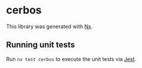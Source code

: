 # cerbos

This library was generated with [Nx](https://nx.dev).

## Running unit tests

Run `nx test cerbos` to execute the unit tests via [Jest](https://jestjs.io).
